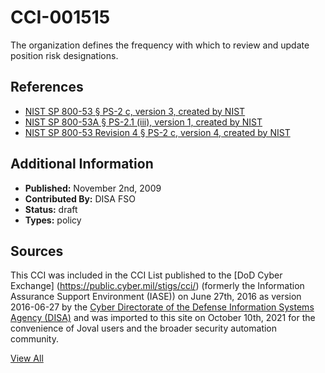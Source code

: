 # CCI-001515

The organization defines the frequency with which to review and update position risk designations.

## References ##

* [NIST SP 800-53 § PS-2 c, version 3, created by NIST](http://csrc.nist.gov/publications/PubsSPs.html)
* [NIST SP 800-53A § PS-2.1 (iii), version 1, created by NIST](http://csrc.nist.gov/publications/PubsSPs.html)
* [NIST SP 800-53 Revision 4 § PS-2 c, version 4, created by NIST](http://csrc.nist.gov/publications/PubsSPs.html)


## Additional Information ##

* **Published:** November 2nd, 2009
* **Contributed By:** DISA FSO
* **Status:** draft
* **Types:** policy

## Sources ##

This CCI was included in the CCI List published to the [DoD Cyber Exchange]
(https://public.cyber.mil/stigs/cci/) (formerly the Information Assurance Support Environment
(IASE)) on June 27th, 2016 as version 2016-06-27 by the [Cyber Directorate of the Defense 
Information Systems Agency (DISA)](https://public.cyber.mil/about-cyber/) and was imported to 
this site on October 10th, 2021 for the convenience of Joval users and the broader security automation community.

[View All](../README.md)
